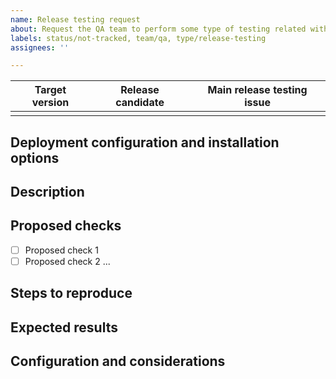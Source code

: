 ```yaml
---
name: Release testing request
about: Request the QA team to perform some type of testing related with pre-release, either manually or automatically.
labels: status/not-tracked, team/qa, type/release-testing
assignees: ''

---
```


| Target version | Release candidate | Main release testing issue |
|--------------------|--------------------|--------------------|
|                    |                    |                    |

<!-- Important: No section may be left blank. If not, delete it directly (in principle only Steps to reproduce could be left blank in case of not proceeding, although there are always exceptions). -->

## Deployment configuration and installation options
<!-- Indicate here the type of deployment you want to use for this testing and how the installation will be performed according to the documentation. For more information see the spreadsheet of E2E UX Tests -->

## Description
<!-- Description that puts into context and shows the QA tester the changes that have been made by the developer and need to be tested. -->

## Proposed checks
<!-- Indicate through a list of checkboxes the suggested checks to be carried out by the QA tester -->

- [ ] Proposed check 1
- [ ] Proposed check 2
...

## Steps to reproduce
<!--
(DELETE SECTION IF NOT APPLICABLE) If the changes correspond to the fix of a bug or behavior, indicate the steps necessary to reproduce it before the fix
-->

## Expected results
<!-- Indicate expected results such as behaviors, logs... -->

## Configuration and considerations
<!--
Indicate considerations to take into account when performing the testing that may not be very intuitive.

If any configuration has to be applied, it should be indicated as far as possible.
-->
